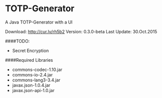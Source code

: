 # TOTP-Generator
A Java TOTP-Generator with a UI

Download: http://cur.lv/rh5b2
Version: 0.3.0-beta
Last Update: 30.Oct.2015

####TODO:
  * Secret Encryption

####Required Libraries
 * commons-codec-1.10.jar
 * commons-io-2.4.jar
 * commons-lang3-3.4.jar
 * javax.json-1.0.4.jar
 * javax.json-api-1.0.jar
